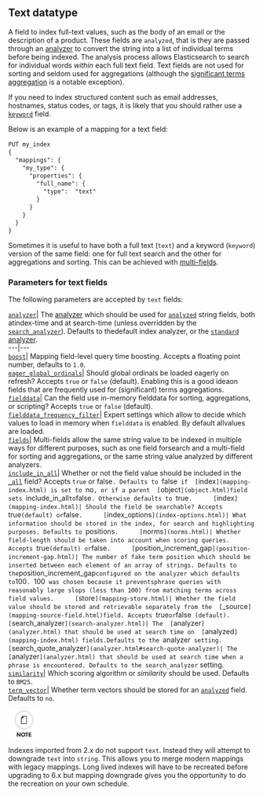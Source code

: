 ## Text datatype

A field to index full-text values, such as the body of an email or the description of a product. These fields are `analyzed`, that is they are passed through an [analyzer](analysis.html) to convert the string into a list of individual terms before being indexed. The analysis process allows Elasticsearch to search for individual words _within_ each full text field. Text fields are not used for sorting and seldom used for aggregations (although the [significant terms aggregation](search-aggregations-bucket-significantterms-aggregation.html) is a notable exception).

If you need to index structured content such as email addresses, hostnames, status codes, or tags, it is likely that you should rather use a 
[`keyword`](keyword.html) field.

Below is an example of a mapping for a text field:
    
    
    PUT my_index
    {
      "mappings": {
        "my_type": {
          "properties": {
            "full_name": {
              "type":  "text"
            }
          }
        }
      }
    }

Sometimes it is useful to have both a full text (`text`) and a keyword (`keyword`) version of the same field: one for full text search and the other for aggregations and sorting. This can be achieved with [multi-fields](multi-fields.html).

### Parameters for text fields

The following parameters are accepted by `text` fields:

[`analyzer`](analyzer.html)| The [analyzer](analysis.html) which should be used for 
[`analyzed`](mapping-index.html) string fields, both atindex-time and at search-time (unless overridden by the 
[`search_analyzer`](search-analyzer.html)). Defaults to thedefault index analyzer, or the [`standard` analyzer](analysis-standard-analyzer.html).     
---|---    
[`boost`](mapping-boost.html)| Mapping field-level query time boosting. Accepts a floating point number, defaults to `1.0`.     
[`eager_global_ordinals`](fielddata.html#global-ordinals)| Should global ordinals be loaded eagerly on refresh? Accepts `true` or `false` (default). Enabling this is a good ideaon fields that are frequently used for (significant) terms aggregations.     
[`fielddata`](fielddata.html)| Can the field use in-memory fielddata for sorting, aggregations, or scripting? Accepts `true` or `false` (default).     
[`fielddata_frequency_filter`](fielddata.html#field-data-filtering)| Expert settings which allow to decide which values to load in memory when `fielddata` is enabled. By default allvalues are loaded.     
[`fields`](multi-fields.html)| Multi-fields allow the same string value to be indexed in multiple ways for different purposes, such as one field forsearch and a multi-field for sorting and aggregations, or the same string value analyzed by different analyzers.     
[`include_in_all`](include-in-all.html)| Whether or not the field value should be included in the 
[`_all`](mapping-all-field.html) field? Accepts `true` or false`. Defaults to `false` if 
[`index`](mapping-index.html) is set to `no`, or if a parent 
[`object`](object.html)field sets `include_in_all` to `false`. Otherwise defaults to `true`.     
[`index`](mapping-index.html)| Should the field be searchable? Accepts `true` (default) or `false`.     
[`index_options`](index-options.html)| What information should be stored in the index, for search and highlighting purposes. Defaults to `positions`.     
[`norms`](norms.html)| Whether field-length should be taken into account when scoring queries. Accepts `true` (default) or `false`.     
[`position_increment_gap`](position-increment-gap.html)| The number of fake term position which should be inserted between each element of an array of strings. Defaults to the`position_increment_gap` configured on the analyzer which defaults to `100`. `100` was chosen because it preventsphrase queries with reasonably large slops (less than 100) from matching terms across field values.     
[`store`](mapping-store.html)| Whether the field value should be stored and retrievable separately from the 
[`_source`](mapping-source-field.html)field. Accepts `true` or `false` (default).     
[`search_analyzer`](search-analyzer.html)| The 
[`analyzer`](analyzer.html) that should be used at search time on 
[`analyzed`](mapping-index.html) fields.Defaults to the `analyzer` setting.     
[`search_quote_analyzer`](analyzer.html#search-quote-analyzer)| The 
[`analyzer`](analyzer.html) that should be used at search time when a phrase is encountered. Defaults to the search_analyzer` setting.     
[`similarity`](similarity.html)| Which scoring algorithm or _similarity_ should be used. Defaults to `BM25`.     
[`term_vector`](term-vector.html)| Whether term vectors should be stored for an 
[`analyzed`](mapping-index.html) field. Defaults to `no`.   
  
![Note](/images/icons/note.png)

Indexes imported from 2.x do not support `text`. Instead they will attempt to downgrade `text` into `string`. This allows you to merge modern mappings with legacy mappings. Long lived indexes will have to be recreated before upgrading to 6.x but mapping downgrade gives you the opportunity to do the recreation on your own schedule.
